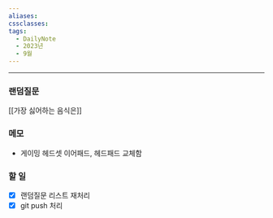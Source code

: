 ```yaml
---
aliases: 
cssclasses: 
tags:
  - DailyNote
  - 2023년
  - 9월
---
```

---
### 랜덤질문
[[가장 싫어하는 음식은]]

### 메모
- 게이밍 헤드셋 이어패드, 헤드패드 교체함

### 할 일
- [x] 랜덤질문 리스트 재처리
- [x] git push 처리
